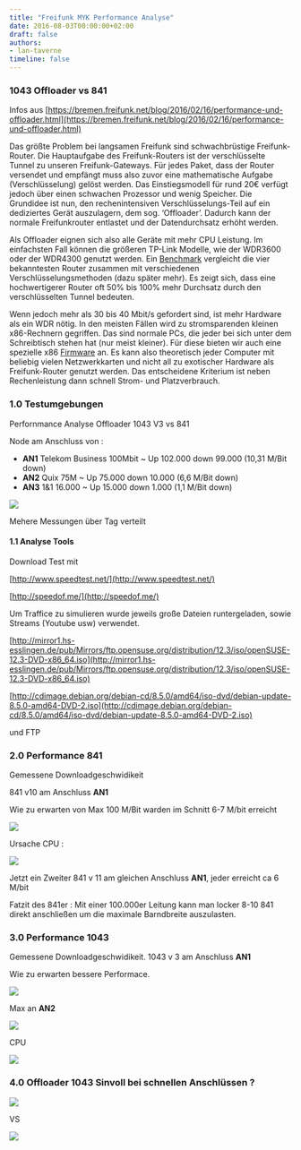 ```yaml
---
title: "Freifunk MYK Performance Analyse"
date: 2016-08-03T00:00:00+02:00
draft: false
authors:
- lan-taverne
timeline: false
---
```


### 1043 Offloader vs 841

Infos aus [https://bremen.freifunk.net/blog/2016/02/16/performance-und-offloader.html](https://bremen.freifunk.net/blog/2016/02/16/performance-und-offloader.html)

Das größte Problem bei langsamen Freifunk sind schwachbrüstige Freifunk-Router. Die Hauptaufgabe des Freifunk-Routers ist der verschlüsselte Tunnel zu unseren Freifunk-Gateways. Für jedes Paket, dass der Router versendet und empfängt muss also zuvor eine mathematische Aufgabe (Verschlüsselung) gelöst werden. Das Einstiegsmodell für rund 20€ verfügt jedoch über einen schwachen Prozessor und wenig Speicher. Die Grundidee ist nun, den rechenintensiven Verschlüsselungs-Teil auf ein dediziertes Gerät auszulagern, dem sog. ‘Offloader’. Dadurch kann der normale Freifunkrouter entlastet und der Datendurchsatz erhöht werden.

Als Offloader eignen sich also alle Geräte mit mehr CPU Leistung. Im einfachsten Fall können die größeren TP-Link Modelle, wie der WDR3600 oder der WDR4300 genutzt werden. Ein [Benchmark](https://projects.universe-factory.net/projects/fastd/wiki/Benchmarks) vergleicht die vier bekanntesten Router zusammen mit verschiedenen Verschlüsselungsmethoden (dazu später mehr). Es zeigt sich, dass eine hochwertigerer Router oft 50% bis 100% mehr Durchsatz durch den verschlüsselten Tunnel bedeuten.

Wenn jedoch mehr als 30 bis 40 Mbit/s gefordert sind, ist mehr Hardware als ein WDR nötig. In den meisten Fällen wird zu stromsparenden kleinen x86-Rechnern gegriffen. Das sind normale PCs, die jeder bei sich unter dem Schreibtisch stehen hat (nur meist kleiner). Für diese bieten wir auch eine spezielle x86 [Firmware](http://downloads.bremen.freifunk.net/firmware/stable/factory/) an. Es kann also theoretisch jeder Computer mit beliebig vielen Netzwerkkarten und nicht all zu exotischer Hardware als Freifunk-Router genutzt werden. Das entscheidene Kriterium ist neben Rechenleistung dann schnell Strom- und Platzverbrauch.

### 1.0 Testumgebungen

Perfornmance Analyse Offloader 1043 V3 vs 841

Node am Anschluss von :

 - **AN1** Telekom Business 100Mbit ~ Up 102.000 down 99.000 (10,31 M/Bit down)
 - **AN2** Quix 75M ~ Up 75.000 down 10.000 (6,6 M/Bit down)
 - **AN3** 1&1 16.000 ~ Up 15.000 down 1.000 (1,1 M/Bit down)

![](images/dokument_rtf_kompatibilitatsmodus_-_word-001061.jpg)

Mehere Messungen über Tag verteilt

#### 1.1 Analyse Tools

Download Test mit

[http://www.speedtest.net/](http://www.speedtest.net/)

[http://speedof.me/](http://speedof.me/)

Um Traffice zu simulieren wurde jeweils große Dateien runtergeladen, sowie Streams (Youtube usw) verwendet.

[http://mirror1.hs-esslingen.de/pub/Mirrors/ftp.opensuse.org/distribution/12.3/iso/openSUSE-12.3-DVD-x86_64.iso](http://mirror1.hs-esslingen.de/pub/Mirrors/ftp.opensuse.org/distribution/12.3/iso/openSUSE-12.3-DVD-x86_64.iso)

[http://cdimage.debian.org/debian-cd/8.5.0/amd64/iso-dvd/debian-update-8.5.0-amd64-DVD-2.iso](http://cdimage.debian.org/debian-cd/8.5.0/amd64/iso-dvd/debian-update-8.5.0-amd64-DVD-2.iso)

und FTP

### 2.0 Performance 841

Gemessene Downloadgeschwidikeit

841 v10 am Anschluss **AN1**

Wie zu erwarten von Max 100 M/Bit warden im Schnitt 6-7 M/bit erreicht

![](images/featured-mhtml_file_c_users_ib1cpj_appdata_local_temp_temp1_841_zip_problem_20160802_1-001058.jpg)

Ursache CPU :

![](images/mhtml_file_c_users_ib1cpj_appdata_local_temp_temp1_841_zip_problem_20160802_1-001059.jpg)

Jetzt ein Zweiter 841 v 11 am gleichen Anschluss **AN1**, jeder erreicht ca 6 M/bit

Fatzit des 841er : Mit einer 100.000er Leitung kann man locker 8-10 841 direkt anschließen um die maximale Barndbreite auszulasten.

### 3.0 Performance 1043

Gemessene Downloadgeschwidikeit. 1043 v 3 am Anschluss **AN1**

Wie zu erwarten bessere Performace.

![](images/mhtml_file_c_users_ib1cpj_appdata_local_temp_temp1_1043_zip_problem_20160802_-001064.jpg)

Max an **AN2**

![](images/mhtml_file_c_users_ib1cpj_appdata_local_temp_temp1_1043_zip_problem_20160802_-001063.jpg)

CPU

![](images/mhtml_file_c_users_ib1cpj_appdata_local_temp_temp1_1043_zip_problem_20160802_-001065.jpg)


### **4.0** Offloader 1043 Sinvoll bei schnellen Anschlüssen ?

![](images/reader-001066.jpg)

VS

![](images/reader-001067.jpg)

